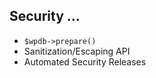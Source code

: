 ##  Security ...

<ul>
	<li class="fragment"><code class="php">$wpdb->prepare()</code></li>
	<li class="fragment">Sanitization/Escaping API</li>
	<li class="fragment">Automated Security Releases</li>
</ul>
